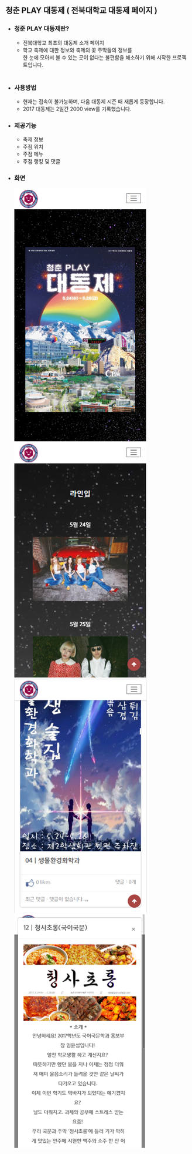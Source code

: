 ## 청춘 PLAY 대동제 ( 전북대학교 대동제 페이지 )
  - ### 청준 PLAY 대동제란?
    - 전북대학교 최초의 대동제 소개 페이지
    - 학교 축제에 대한 정보와 축제의 꽃 주막들의 정보를  
    한 눈에 모아서 볼 수 있는 곳이 없다는 불편함을 해소하기 위해 시작한 프로젝트입니다.
    <br/>

 - ### 사용방법
   - 현재는 접속이 불가능하며, 다음 대동제 시즌 때 새롭게 등장합니다.
   - 2017 대동제는 2일간 2000 view를 기록했습니다.

 - ### 제공기능
   - 축제 정보
   - 주점 위치
   - 주점 메뉴
   - 주점 랭킹 및 댓글
  
 - ### 화면
    ![1](doc/img/main.png)
    ![1](doc/img/line.png)
    ![1](doc/img/index.png)
    ![1](doc/img/show.png)
